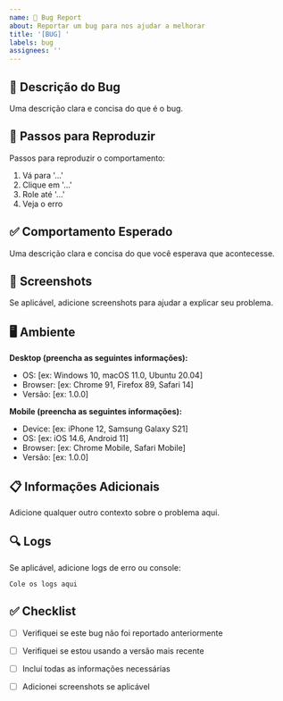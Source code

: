 ```yaml
---
name: 🐛 Bug Report
about: Reportar um bug para nos ajudar a melhorar
title: '[BUG] '
labels: bug
assignees: ''
---
```


## 🐛 Descrição do Bug
Uma descrição clara e concisa do que é o bug.

## 🔄 Passos para Reproduzir
Passos para reproduzir o comportamento:
1. Vá para '...'
2. Clique em '...'
3. Role até '...'
4. Veja o erro

## ✅ Comportamento Esperado
Uma descrição clara e concisa do que você esperava que acontecesse.

## 📸 Screenshots
Se aplicável, adicione screenshots para ajudar a explicar seu problema.

## 🖥️ Ambiente
**Desktop (preencha as seguintes informações):**
 - OS: [ex: Windows 10, macOS 11.0, Ubuntu 20.04]
 - Browser: [ex: Chrome 91, Firefox 89, Safari 14]
 - Versão: [ex: 1.0.0]

**Mobile (preencha as seguintes informações):**
 - Device: [ex: iPhone 12, Samsung Galaxy S21]
 - OS: [ex: iOS 14.6, Android 11]
 - Browser: [ex: Chrome Mobile, Safari Mobile]
 - Versão: [ex: 1.0.0]

## 📋 Informações Adicionais
Adicione qualquer outro contexto sobre o problema aqui.

## 🔍 Logs
Se aplicável, adicione logs de erro ou console:

```
Cole os logs aqui
```

## ✅ Checklist
- [ ] Verifiquei se este bug não foi reportado anteriormente
- [ ] Verifiquei se estou usando a versão mais recente
- [ ] Incluí todas as informações necessárias
- [ ] Adicionei screenshots se aplicável

